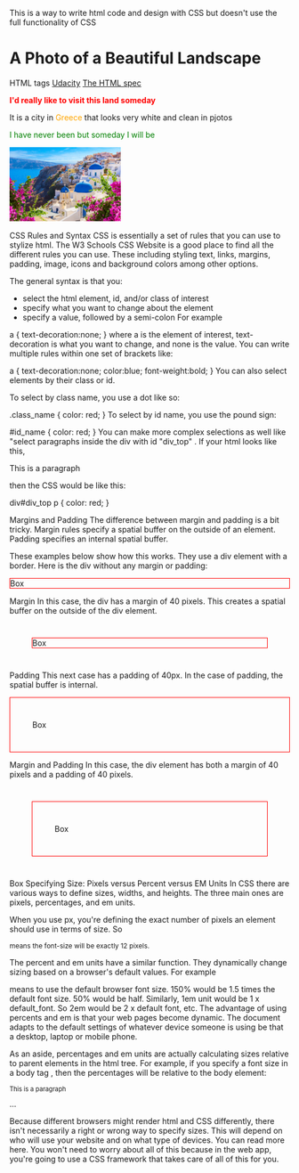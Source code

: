 This is a way to write html code and design with CSS but doesn't use the full functionality of CSS


<!DOCTYPE html>

<html>

<head>
    <title>Page Title</title>
<style>
.myDiv {
    border: 5px outset red;
    background-color: lightblue;    
    text-align: center;
    }
</style>
</head>

<body style = 'margin-left: 20px; margin-right:20px'>
    <h1>A Photo of a Beautiful Landscape</h1>
    <div id = 'links sections'>
        <a href="https://www.w3schools.com/tags/default.asp" style = 'text-decoration: none;'>HTML tags</a>
        <a href="https://www.udacity.com", class = 'green_text'>Udacity</a>
        <a href="https://html.spec.whatwg.org">The HTML spec</a>
    </div>
    <div id = 'paragraphs sections'>
        <p id = 'p_top' style = 'font-weight:bold; color: red'>I'd really like to visit this land someday</p>   
        <p id = 'p_middle' class = 'italic_text green_text'>It is a city in <span style="color:orange">Greece</span> that looks very white and clean in pjotos</p>  
        <p id = 'p_bottom' class = 'italic_text green_text' style= 'color:green'>I have never been but someday I will be</p>  
    </div>
    <img src="photo.jpg" style = 'width:200px;' alt="Country Landscape">
</body>

</html>


CSS Rules and Syntax
CSS is essentially a set of rules that you can use to stylize html. The W3 Schools CSS Website 
is a good place to find all the different rules you can use. These including styling text, links, 
margins, padding, image, icons and background colors among other options.

The general syntax is that you:

- select the html element, id, and/or class of interest
- specify what you want to change about the element
- specify a value, followed by a semi-colon
For example

a {
  text-decoration:none;
}
where a is the element of interest, text-decoration is what you want to change, and none is the value. 
You can write multiple rules within one set of brackets like:

a {
  text-decoration:none;
  color:blue;
  font-weight:bold;
}
You can also select elements by their class or id.

To select by class name, you use a dot like so:

.class_name {
   color: red;
}
To select by id name, you use the pound sign:

#id_name {
  color: red;
}
You can make more complex selections as well like "select paragraphs inside the div with id "div_top" . 
If your html looks like this,

<div id="div_top">
   <p>This is a paragraph</p>
</div>

then the CSS would be like this:

div#div_top p {
  color: red;
}


Margins and Padding
The difference between margin and padding is a bit tricky. Margin rules specify a spatial buffer on 
the outside of an element. Padding specifies an internal spatial buffer.

These examples below show how this works. They use a div element with a border. Here is the div without 
any margin or padding:

<div style="border:solid red 1px;">
    Box
</div>

Margin
In this case, the div has a margin of 40 pixels. This creates a spatial buffer on the outside of the div element.

<div style="border:solid red 1px;margin:40px;">
    Box
</div>

Padding
This next case has a padding of 40px. In the case of padding, the spatial buffer is internal.

<div style="border:solid red 1px;padding:40px;">
    Box
</div>

Margin and Padding
In this case, the div element has both a margin of 40 pixels and a padding of 40 pixels.

<div style="border:solid red 1px;margin:40px;padding:40px;">
    Box
</div>
Box
Specifying Size: Pixels versus Percent versus EM Units
In CSS there are various ways to define sizes, widths, and heights. The three main ones are pixels, 
percentages, and em units.

When you use px, you're defining the exact number of pixels an element should use in terms of size. So

<p style="font-size: 12px;">
means the font-size will be exactly 12 pixels.

The percent and em units have a similar function. They dynamically change sizing based on a browser's default 
values. For example

<p style="font-size: 100%"> 
means to use the default browser font size. 150% would be 1.5 times the default font size. 50% would be half. 
Similarly, 1em unit would be 1 x default_font. So 2em would be 2 x default font, etc. The advantage of using 
percents and em is that your web pages become dynamic. The document adapts to the default settings of whatever 
device someone is using be that a desktop, laptop or mobile phone.

As an aside, percentages and em units are actually calculating sizes relative to parent elements in the html 
tree. For example, if you specify a font size in a body tag , then the percentages will be relative to the 
body element:

<body style="font-size: 20px">
    <p style="font-size:80%">This is a paragraph</p>
...
</body>

Because different browsers might render html and CSS differently, there isn't necessarily a right or wrong way 
to specify sizes. This will depend on who will use your website and on what type of devices. You can read more 
here. You won't need to worry about all of this because in the web app, you're going to use a CSS framework that 
takes care of all of this for you.
